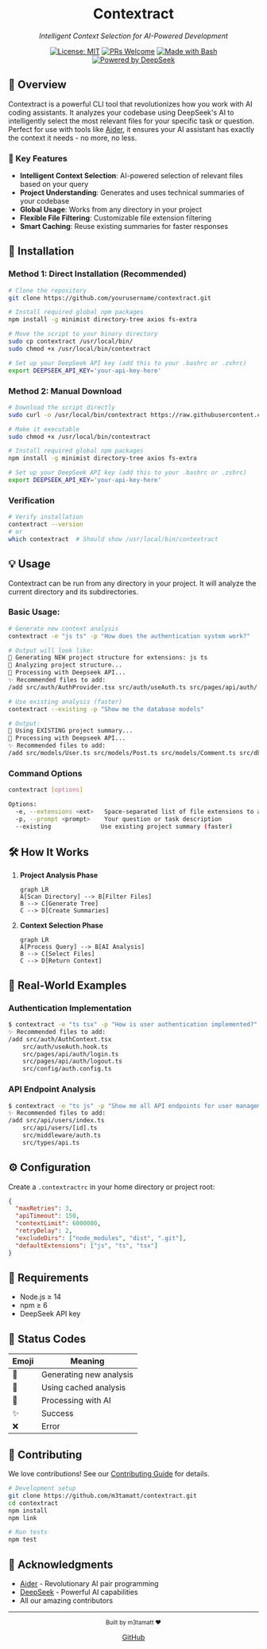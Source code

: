 <div align="center">
  
  # Contextract
  
  *Intelligent Context Selection for AI-Powered Development*

  [![License: MIT](https://img.shields.io/badge/License-MIT-yellow.svg)](https://opensource.org/licenses/MIT)
  [![PRs Welcome](https://img.shields.io/badge/PRs-welcome-brightgreen.svg)](http://makeapullrequest.com)
  [![Made with Bash](https://img.shields.io/badge/Made%20with-Bash-1f425f.svg)](https://www.gnu.org/software/bash/)
  [![Powered by DeepSeek](https://img.shields.io/badge/Powered%20by-DeepSeek-blue)](https://deepseek.com)

</div>

## 🌟 Overview

Contextract is a powerful CLI tool that revolutionizes how you work with AI coding assistants. It analyzes your codebase using DeepSeek's AI to intelligently select the most relevant files for your specific task or question. Perfect for use with tools like [Aider](https://github.com/paul-gauthier/aider), it ensures your AI assistant has exactly the context it needs - no more, no less.

### 🎯 Key Features

- **Intelligent Context Selection**: AI-powered selection of relevant files based on your query
- **Project Understanding**: Generates and uses technical summaries of your codebase
- **Global Usage**: Works from any directory in your project
- **Flexible File Filtering**: Customizable file extension filtering
- **Smart Caching**: Reuse existing summaries for faster responses

## 🚀 Installation

### Method 1: Direct Installation (Recommended)
```bash
# Clone the repository
git clone https://github.com/yourusername/contextract.git

# Install required global npm packages
npm install -g minimist directory-tree axios fs-extra

# Move the script to your binary directory
sudo cp contextract /usr/local/bin/
sudo chmod +x /usr/local/bin/contextract

# Set up your DeepSeek API key (add this to your .bashrc or .zshrc)
export DEEPSEEK_API_KEY='your-api-key-here'
```

### Method 2: Manual Download
```bash
# Download the script directly
sudo curl -o /usr/local/bin/contextract https://raw.githubusercontent.com/m3tamatt/contextract/main/contextract

# Make it executable
sudo chmod +x /usr/local/bin/contextract

# Install required global npm packages
npm install -g minimist directory-tree axios fs-extra

# Set up your DeepSeek API key (add this to your .bashrc or .zshrc)
export DEEPSEEK_API_KEY='your-api-key-here'
```

### Verification
```bash
# Verify installation
contextract --version
# or
which contextract  # Should show /usr/local/bin/contextract
```

## 💡 Usage

Contextract can be run from any directory in your project. It will analyze the current directory and its subdirectories.

### Basic Usage:

```bash
# Generate new context analysis
contextract -e "js ts" -p "How does the authentication system work?"

# Output will look like:
🌳 Generating NEW project structure for extensions: js ts
📝 Analyzing project structure...
🧠 Processing with Deepseek API...
✨ Recommended files to add:
/add src/auth/AuthProvider.tsx src/auth/useAuth.ts src/pages/api/auth/[...nextauth].ts src/config/auth.config.ts

# Use existing analysis (faster)
contextract --existing -p "Show me the database models"

# Output:
📁 Using EXISTING project summary...
🧠 Processing with Deepseek API...
✨ Recommended files to add:
/add src/models/User.ts src/models/Post.ts src/models/Comment.ts src/db/schema.ts
```

### Command Options

```bash
contextract [options]

Options:
  -e, --extensions <ext>   Space-separated list of file extensions to analyze
  -p, --prompt <prompt>    Your question or task description
  --existing              Use existing project summary (faster)
```

## 🛠️ How It Works

1. **Project Analysis Phase**
   ```mermaid
   graph LR
   A[Scan Directory] --> B[Filter Files]
   B --> C[Generate Tree]
   C --> D[Create Summaries]
   ```

2. **Context Selection Phase**
   ```mermaid
   graph LR
   A[Process Query] --> B[AI Analysis]
   B --> C[Select Files]
   C --> D[Return Context]
   ```

## 🎨 Real-World Examples

### Authentication Implementation
```bash
$ contextract -e "ts tsx" -p "How is user authentication implemented?"
✨ Recommended files to add:
/add src/auth/AuthContext.tsx
    src/auth/useAuth.hook.ts
    src/pages/api/auth/login.ts
    src/pages/api/auth/logout.ts
    src/config/auth.config.ts
```

### API Endpoint Analysis
```bash
$ contextract -e "ts js" -p "Show me all API endpoints for user management"
✨ Recommended files to add:
/add src/api/users/index.ts
    src/api/users/[id].ts
    src/middleware/auth.ts
    src/types/api.ts
```

## ⚙️ Configuration

Create a `.contextractrc` in your home directory or project root:

```json
{
  "maxRetries": 3,
  "apiTimeout": 150,
  "contextLimit": 6000000,
  "retryDelay": 2,
  "excludeDirs": ["node_modules", "dist", ".git"],
  "defaultExtensions": ["js", "ts", "tsx"]
}
```

## 🔧 Requirements

- Node.js ≥ 14
- npm ≥ 6
- DeepSeek API key

## 🚦 Status Codes

| Emoji | Meaning |
|-------|---------|
| 🌳 | Generating new analysis |
| 📁 | Using cached analysis |
| 🧠 | Processing with AI |
| ✨ | Success |
| ❌ | Error |

## 🤝 Contributing

We love contributions! See our [Contributing Guide](CONTRIBUTING.md) for details.

```bash
# Development setup
git clone https://github.com/m3tamatt/contextract.git
cd contextract
npm install
npm link

# Run tests
npm test
```

## 🙏 Acknowledgments

- [Aider](https://github.com/paul-gauthier/aider) - Revolutionary AI pair programming
- [DeepSeek](https://deepseek.com) - Powerful AI capabilities
- All our amazing contributors

---

<div align="center">
  <sub>Built by m3tamatt ❤️</sub>
  
  [GitHub](https://github.com/m3tamatt)
</div>
